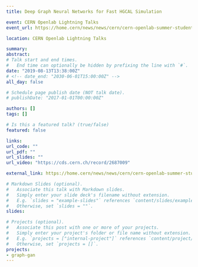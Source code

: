 ```yaml
---
title: Deep Graph Neural Networks for Fast HGCAL Simulation

event: CERN Openlab Lightning Talks
event_url: https://home.cern/news/news/cern/cern-openlab-summer-student-programme-closes-lightning-talks

location: CERN Openlab Lightning Talks

summary:
abstract:
# Talk start and end times.
#   End time can optionally be hidden by prefixing the line with `#`.
date: "2019-08-13T13:38:00Z"
# <!-- date_end: "2030-06-01T15:00:00Z" -->
all_day: false

# Schedule page publish date (NOT talk date).
# publishDate: "2017-01-01T00:00:00Z"

authors: []
tags: []

# Is this a featured talk? (true/false)
featured: false

links:
url_code: ""
url_pdf: ""
url_slides: ""
url_video: "https://cds.cern.ch/record/2687009"

external_link: https://home.cern/news/news/cern/cern-openlab-summer-student-programme-closes-lightning-talks

# Markdown Slides (optional).
#   Associate this talk with Markdown slides.
#   Simply enter your slide deck's filename without extension.
#   E.g. `slides = "example-slides"` references `content/slides/example-slides.md`.
#   Otherwise, set `slides = ""`.
slides:

# Projects (optional).
#   Associate this post with one or more of your projects.
#   Simply enter your project's folder or file name without extension.
#   E.g. `projects = ["internal-project"]` references `content/project/deep-learning/index.md`.
#   Otherwise, set `projects = []`.
projects:
- graph-gan
---
```

